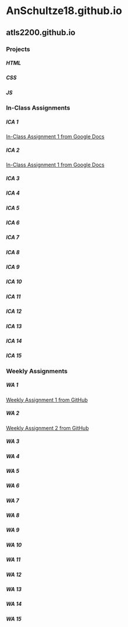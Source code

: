 # AnSchultze18.github.io

## **atls2200.github.io**
### Projects
##### HTML
##### CSS
##### JS
### In-Class Assignments
##### ICA 1
  [In-Class Assignment 1 from Google Docs](https://docs.google.com/document/d/1esSKxQ-tJMZd2tXkVazWOk83NGvoe8pjp5blJxbiFnI/edit?usp=sharing)
##### ICA 2
  [In-Class Assignment 1 from Google Docs](https://docs.google.com/document/d/1nsLPJE98QJZxQCIhYfC5jyj4pBHq3m67mRq6bsX2AKM/edit?usp=sharing)
##### ICA 3
##### ICA 4
##### ICA 5
##### ICA 6
##### ICA 7
##### ICA 8
##### ICA 9
##### ICA 10
##### ICA 11
##### ICA 12
##### ICA 13
##### ICA 14
##### ICA 15
### Weekly Assignments 
##### WA 1
  [Weekly Assignment 1 from GitHub](https://anschultze18.github.io/wa/wa1.html)
##### WA 2
  [Weekly Assignment 2 from GitHub](https://anschultze18.github.io/wa/wa2.html)
##### WA 3
##### WA 4
##### WA 5
##### WA 6 
##### WA 7 
##### WA 8 
##### WA 9
##### WA 10 
##### WA 11
##### WA 12
##### WA 13
##### WA 14
##### WA 15
